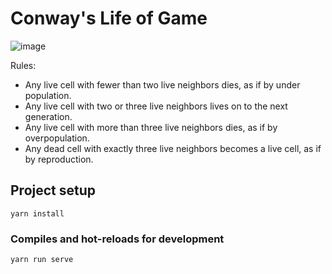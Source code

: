 # Conway's Life of Game

![image](https://user-images.githubusercontent.com/21138205/45332798-654dc300-b57b-11e8-93f0-9d6ffdef0e7a.png)

Rules:

- Any live cell with fewer than two live neighbors dies, as if by under population.
- Any live cell with two or three live neighbors lives on to the next generation.
- Any live cell with more than three live neighbors dies, as if by overpopulation.
- Any dead cell with exactly three live neighbors becomes a live cell, as if by reproduction.


## Project setup
```
yarn install
```

### Compiles and hot-reloads for development
```
yarn run serve
```

